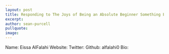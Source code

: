 ```yaml
---
layout: post
title: Responding to The Joys of Being an Absolute Beginner Something Else!
excerpt: 
author: sean-purcell
pullquote:
image:
---
```


Name: Eissa AlFalahi
Website:
Twitter:
Github: alfalahi0
Bio:
